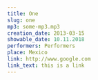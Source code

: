 ```yaml
---
title: One
slug: one
mp3: some-mp3.mp3
creation_date: 2013-03-15
showable_date: 10.11.2018
performers: Performers
place: Mexico
link: http://www.google.com
link_text: this is a link
---
```

